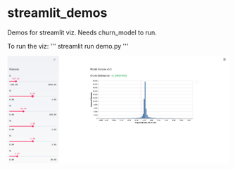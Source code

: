 # streamlit_demos
Demos for streamlit viz. Needs churn_model to run.

To run the viz:
'''
streamlit run demo.py
'''

![demo](demo.png)